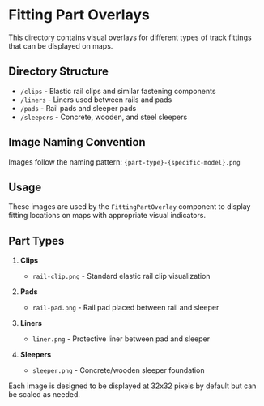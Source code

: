 # Fitting Part Overlays

This directory contains visual overlays for different types of track fittings that can be displayed on maps.

## Directory Structure

- `/clips` - Elastic rail clips and similar fastening components
- `/liners` - Liners used between rails and pads
- `/pads` - Rail pads and sleeper pads
- `/sleepers` - Concrete, wooden, and steel sleepers

## Image Naming Convention

Images follow the naming pattern: `{part-type}-{specific-model}.png`

## Usage

These images are used by the `FittingPartOverlay` component to display fitting locations on maps with appropriate visual indicators.

## Part Types

1. **Clips**
   - `rail-clip.png` - Standard elastic rail clip visualization
   
2. **Pads**
   - `rail-pad.png` - Rail pad placed between rail and sleeper
   
3. **Liners**
   - `liner.png` - Protective liner between pad and sleeper
   
4. **Sleepers**
   - `sleeper.png` - Concrete/wooden sleeper foundation

Each image is designed to be displayed at 32x32 pixels by default but can be scaled as needed.